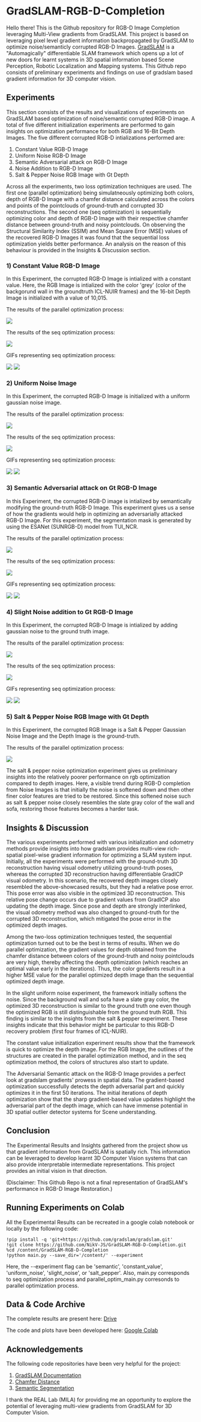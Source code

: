 # GradSLAM-RGB-D-Completion

 Hello there! This is the Github repository for RGB-D Image Completion leveraging Multi-View gradients from GradSLAM. This project is based on leveraging pixel level gradient information backpropagated by GradSLAM to optimize noise/semanticly corrupted RGB-D Images. [GradSLAM](https://gradslam.github.io/) is a "Automagically" differentiable SLAM framework which opens up a lot of new doors for learnt systems in 3D spatial information based Scene Perception, Robotic Localization and Mapping systems. This Github repo consists of preliminary experiments and findings on use of gradslam based gradient information for 3D computer vision.
  
## Experiments

This section consists of the results and visualizations of experiments on GradSLAM based optimization of noise/semantic corrupted RGB-D image. A total of five different initialization experiments are performed to gain insights on optimization performance for both RGB and 16-Bit Depth Images. The five different corrupted RGB-D intializations performed are:
1) Constant Value RGB-D Image
2) Uniform Noise RGB-D Image
3) Semantic Adversarial attack on RGB-D Image
4) Noise Addition to RGB-D Image
5) Salt & Pepper Noise RGB Image with Gt Depth

Across all the experiments, two loss optimization techniques are used. The first one (parallel optimization) being simulatneously optimizing both colors, depth of RGB-D Image with a chamfer distance calculated across the colors and points of the pointclouds of ground-truth and corrupted 3D reconstructions. The second one (seq optimization) is sequentially optimizing color and depth of RGB-D Image with their respective chamfer distance between ground-truth and noisy pointclouds. On observing the Structural Similarity Index (SSIM) and Mean Square Error (MSE) values of the recovered RGB-D Images it was found that the sequential loss optimization yields better performance. An analysis on the reason of this behaviour is provided in the Insights & Discussion section.

### 1) Constant Value RGB-D Image

In this Experiment, the corrupted RGB-D Image is intialized with a constant value. Here, the RGB Image is intialized with the color 'grey' (color of the backgorund wall in the groundtruth ICL-NUIR frames) and the 16-bit Depth Image is initialized with a value of 10,015.

The results of the parallel optimization process:

<img src="https://github.com/NikV-JS/GradSLAM-RGB-D-Completion/blob/main/images/constant.png" />

The results of the seq optimization process:

<img src="https://github.com/NikV-JS/GradSLAM-RGB-D-Completion/blob/main/images/s_constant.png" />

GIFs representing seq optimization process:

<img src="https://github.com/NikV-JS/GradSLAM-RGB-D-Completion/blob/main/gifs/cv_d.gif" />
<img src="https://github.com/NikV-JS/GradSLAM-RGB-D-Completion/blob/main/gifs/cv_r.gif"  />

### 2) Uniform Noise Image

In this Experiment, the corrupted RGB-D Image is initialized with a uniform gaussian noise image.

The results of the parallel optimization process:

<img src="https://github.com/NikV-JS/GradSLAM-RGB-D-Completion/blob/main/images/uniform.png" />

The results of the seq optimization process:

<img src="https://github.com/NikV-JS/GradSLAM-RGB-D-Completion/blob/main/images/s_uniform.png" />

GIFs representing seq optimization process:

<img src="https://github.com/NikV-JS/GradSLAM-RGB-D-Completion/blob/main/gifs/un_d.gif"  />
<img src="https://github.com/NikV-JS/GradSLAM-RGB-D-Completion/blob/main/gifs/un_r.gif" />

### 3) Semantic Adversarial attack on Gt RGB-D Image

In this Experiment, the corrupted RGB-D image is intialized by semantically modifying the ground-truth RGB-D Image. This experiment gives us a sense of how the gradients would help in optimizing an adversarially attacked RGB-D Image. For this experiment, the segmentation mask is generated by using the ESANet (SUNRGB-D) model from TUI_NCR.

The results of the parallel optimization process:

<img src="https://github.com/NikV-JS/GradSLAM-RGB-D-Completion/blob/main/images/semantic.png" />

The results of the seq optimization process:

<img src="https://github.com/NikV-JS/GradSLAM-RGB-D-Completion/blob/main/images/s_semantic.png"  />

GIFs representing seq optimization process:

<img src="https://github.com/NikV-JS/GradSLAM-RGB-D-Completion/blob/main/gifs/sem_d.gif"  />
<img src="https://github.com/NikV-JS/GradSLAM-RGB-D-Completion/blob/main/gifs/sem_r.gif"  />

### 4) Slight Noise addition to Gt RGB-D Image

In this Experiment, the corrupted RGB-D Image is intialized by adding gaussian noise to the ground truth image.

The results of the parallel optimization process:

<img src="https://github.com/NikV-JS/GradSLAM-RGB-D-Completion/blob/main/images/slight.png"   />

The results of the seq optimization process:

<img src="https://github.com/NikV-JS/GradSLAM-RGB-D-Completion/blob/main/images/s_slight.png"  />

GIFs representing seq optimization process:

<img src="https://github.com/NikV-JS/GradSLAM-RGB-D-Completion/blob/main/gifs/sn_d.gif"  />
<img src="https://github.com/NikV-JS/GradSLAM-RGB-D-Completion/blob/main/gifs/sn_r.gif"  />

### 5) Salt & Pepper Noise RGB Image with Gt Depth

In this Experiment, the corrupted RGB Image is a Salt & Pepper Gaussian Noise Image and the Depth Image is the ground-truth.

The results of the parallel optimization process:

<img src="https://github.com/NikV-JS/GradSLAM-RGB-D-Completion/blob/main/images/s&p.png"  />

The salt & pepper noise optimization experiment gives us preliminary insights into the relatively poorer performance on rgb optimization compared to depth images. Here, a visible trend during RGB-D completion from Noise Images is that initially the noise is softened down and then other finer color features are tried to be restored. Since this softened noise such as salt & pepper noise closely resembles the slate gray color of the wall and sofa, restoring those features becomes a harder task.

## Insights & Discussion

The various experiments performed with various initialization and odometry methods provide insights into how gradslam provides multi-view rich-spatial pixel-wise gradient information for optimizing a SLAM system input. Initially, all the experiments were performed with the ground-truth 3D reconstruction having visual odometry utilizing ground-truth poses, whereas the corrupted 3D reconstruction having differentiable GradICP visual odometry. In this scenario, the recovered depth images closely resembled the above-showcased results, but they had a relative pose error. This pose error was also visible in the optimized 3D reconstruction. This relative pose change occurs due to gradient values from GradICP also updating the depth image. Since pose and depth are strongly interlinked, the visual odometry method was also changed to ground-truth for the corrupted 3D reconstruction, which mitigated the pose error in the optimized depth images.

Among the two-loss optimization techniques tested, the sequential optimization turned out to be the best in terms of results. When we do parallel optimization, the gradient values for depth obtained from the chamfer distance between colors of the ground-truth and noisy pointclouds are very high, thereby affecting the depth optimization (which reaches an optimal value early in the iterations). Thus, the color gradients result in a higher MSE value for the parallel optimized depth image than the sequential optimized depth image.

In the slight uniform noise experiment, the framework initially softens the noise. Since the background wall and sofa have a slate gray color, the optimized 3D reconstruction is similar to the ground truth one even though the optimized RGB is still distinguishable from the ground truth RGB. This finding is similar to the insights from the salt & pepper experiment. These insights indicate that this behavior might be particular to this RGB-D recovery problem (first four frames of ICL-NUIR).

The constant value initialization experiment results show that the framework is quick to optimize the depth image. For the RGB Image, the outlines of the structures are created in the parallel optimization method, and in the seq optimization method, the colors of structures also start to update.

The Adversarial Semantic attack on the RGB-D Image provides a perfect look at gradslam gradients' prowess in spatial data. The gradient-based optimization successfully detects the depth adversarial part and quickly optimizes it in the first 50 iterations. The initial iterations of depth optimization show that the sharp gradient-based value updates highlight the adversarial part of the depth image, which can have immense potential in 3D spatial outlier detector systems for Scene understanding.

## Conclusion

The Experimental Results and Insights gathered from the project show us that gradient information from GradSLAM is spatially rich. This information can be leveraged to develop learnt 3D Computer Vision systems that can also provide interpretable intermediate representations. This project provides an initial vision in that direction.

(Disclaimer: This Github Repo is not a final representation of GradSLAM's performance in RGB-D Image Restoration.)

## Running Experiments on Colab

All the Experimental Results can be recreated in a google colab notebook or locally by the following code:
``` 
!pip install -q 'git+https://github.com/gradslam/gradslam.git' 
!git clone https://github.com/NikV-JS/GradSLAM-RGB-D-Completion.git
%cd /content/GradSLAM-RGB-D-Completion
!python main.py --save_dir='/content/' --experiment
```
Here, the --experiment flag can be 'semantic', 'constant_value', 'uniform_noise', 'slight_noise',  or 'salt_pepper'.
Also, main.py corresponds to seq optimization process and parallel_optim_main.py corresonds to parallel optimization process.

## Data & Code Archive

The complete results are present here: [Drive](https://drive.google.com/drive/folders/11nt_CYTVnaJvjiLGoz4nScv52EGAK5qL?usp=sharing)

The code and plots have been developed here: [Google Colab](https://colab.research.google.com/drive/17rzI9mFtUlNk5kKQF-Sgc5IvD8IrGSqT?usp=sharing)

## Acknowledgements

The following code repositories have been very helpful for the project:
1) [GradSLAM Documentation](https://github.com/gradslam/gradslam)
2) [Chamfer Distance](https://github.com/krrish94/chamferdist)
3) [Semantic Segmentation](https://github.com/TUI-NICR/ESANet/tree/main)

I thank the REAL Lab (MILA) for providing me an opportunity to explore the potential of leveraging multi-view gradients from GradSLAM for 3D Computer Vision.
